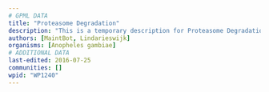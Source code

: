 ```yaml
---
# GPML DATA
title: "Proteasome Degradation"
description: "This is a temporary description for Proteasome Degradation"
authors: [MaintBot, Lindarieswijk]
organisms: [Anopheles gambiae]
# ADDITIONAL DATA
last-edited: 2016-07-25
communities: []
wpid: "WP1240"
---
```

